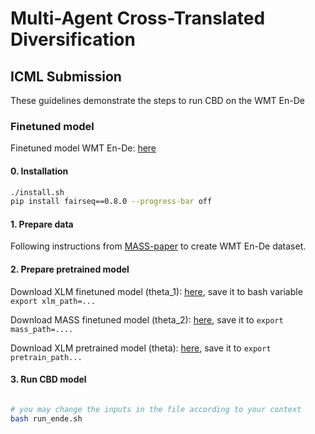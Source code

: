 # Multi-Agent Cross-Translated Diversification
## ICML Submission

These guidelines demonstrate the steps to run CBD on the WMT En-De

### Finetuned model

Finetuned model WMT En-De: [here](https://www.dropbox.com/s/qi02mbeh39cpow8/checkpoint1.infer.pth?dl=0)

#### 0. Installation

```bash
./install.sh
pip install fairseq==0.8.0 --progress-bar off
```


#### 1. Prepare data

Following instructions from [MASS-paper](https://github.com/microsoft/MASS) to create WMT En-De dataset.

#### 2. Prepare pretrained model

Download XLM finetuned model (theta_1): [here](https://drive.google.com/file/d/1EiJSwR49fD3N-iBpAsy0jv-18CdOd1sN/view?usp=sharing), save it to bash variable `export xlm_path=...`

Download MASS finetuned model (theta_2): [here](https://modelrelease.blob.core.windows.net/mass/mass_ft_ende_1024.pth), save it to `export mass_path=....`

Download XLM pretrained model (theta): [here](https://dl.fbaipublicfiles.com/XLM/mlm_ende_1024.pth), save it to `export pretrain_path...`


#### 3. Run CBD model
```bash

# you may change the inputs in the file according to your context
bash run_ende.sh

```

